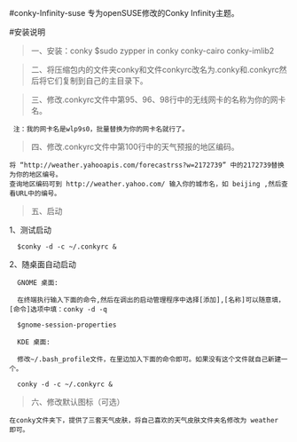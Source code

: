 #conky-Infinity-suse
专为openSUSE修改的Conky Infinity主题。

#安装说明

>一、安装：conky
     $sudo zypper in conky conky-cairo conky-imlib2

>二、将压缩包内的文件夹conky和文件conkyrc改名为.conky和.conkyrc然后将它们复制到自己的主目录下。

>三、修改.conkyrc文件中第95、96、98行中的无线网卡的名称为你的网卡名。
   
     注：我的网卡名是wlp9s0，批量替换为你的网卡名就行了。

>四、修改.conkyrc文件中第100行中的天气预报的地区编码。
   
    将 “http://weather.yahooapis.com/forecastrss?w=2172739” 中的2172739替换为你的地区编号。
    查询地区编码可到 http://weather.yahoo.com/ 输入你的城市名，如 beijing ,然后查看URL中的编号。

>五、启动
   
   1、测试启动
   
      $conky -d -c ~/.conkyrc &

   2、随桌面自动启动
      
      GNOME 桌面:
      
      在终端执行输入下面的命令,然后在调出的启动管理程序中选择[添加],[名称]可以随意填，[命令]选项中填：conky -d -q
      
      $gnome-session-properties
      
      KDE 桌面:
      
      修改~/.bash_profile文件，在里边加入下面的命令即可。如果没有这个文件就自己新建一个。
      
      conky -d -c ~/.conkyrc &

>六、修改默认图标（可选）
    
    在conky文件夹下，提供了三套天气皮肤，将自己喜欢的天气皮肤文件夹名修改为 weather 即可。